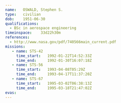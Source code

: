 ```yaml
---
name:	OSWALD, Stephen S.
type:	civilian
dob:	1951-06-30
qualifications:
  - BSc in aerospace engineering
timeinspace:	33d22h30m
references:
  - http://www.nasa.gov/pdf/740566main_current.pdf
missions:
   - name: STS-42
     time_start:   1992-01-22T14:52:33Z
     time_end:     1992-01-30T16:07:18Z
   - name: STS-56
     time_start:   1993-04-08T05:29Z
     time_end:     1993-04-17T11:37:20Z
   - name: STS-67
     time_start:   1995-03-02T06:38:13Z
     time_end:     1995-03-18T21:47:02Z
evas:
---
```

